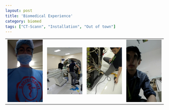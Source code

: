```yaml
---
layout: post
title: 'Biomedical Experience'
category: biomed
tags: ["CT-Scann", "Installation", "Out of town"]
---
```

<table>
<tr>
<td><img alt='service_11' src='/assets/img/biomed/service_11.jpg' width="400px"/></td>
<td><img alt='Pampanga_12' src='/assets/img/biomed/Pampanga_12.jpg' width="400px"/></td>
<td><img alt='Pampanga_21' src='/assets/img/biomed/Pampanga_21.jpg' width="400px"/></td>
<td><img alt='service_22' src='/assets/img/biomed/service_22.jpg' width="400px"/></td>
</tr>
</table>

